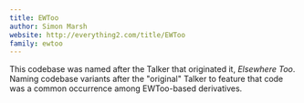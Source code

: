 ```yaml
---
title: EWToo
author: Simon Marsh
website: http://everything2.com/title/EWToo
family: ewtoo
---
```


This codebase was named after the Talker that originated it, _Elsewhere Too_.
Naming codebase variants after the "original" Talker to feature that code was
a common occurrence among EWToo-based derivatives.

